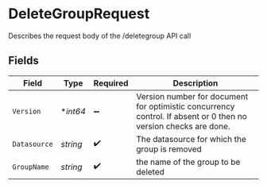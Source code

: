 # DeleteGroupRequest

Describes the request body of the /deletegroup API call


## Fields

| Field                                                                                                           | Type                                                                                                            | Required                                                                                                        | Description                                                                                                     |
| --------------------------------------------------------------------------------------------------------------- | --------------------------------------------------------------------------------------------------------------- | --------------------------------------------------------------------------------------------------------------- | --------------------------------------------------------------------------------------------------------------- |
| `Version`                                                                                                       | **int64*                                                                                                        | :heavy_minus_sign:                                                                                              | Version number for document for optimistic concurrency control. If absent or 0 then no version checks are done. |
| `Datasource`                                                                                                    | *string*                                                                                                        | :heavy_check_mark:                                                                                              | The datasource for which the group is removed                                                                   |
| `GroupName`                                                                                                     | *string*                                                                                                        | :heavy_check_mark:                                                                                              | the name of the group to be deleted                                                                             |